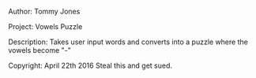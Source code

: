 Author: Tommy Jones

Project: Vowels Puzzle

Description: Takes user input words and converts into a puzzle where the vowels become "-"

Copyright: April 22th 2016 Steal this and get sued.
